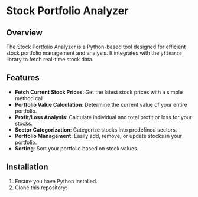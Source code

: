 # Stock Portfolio Analyzer

## Overview
The Stock Portfolio Analyzer is a Python-based tool designed for efficient stock portfolio management and analysis. It integrates with the `yfinance` library to fetch real-time stock data.

## Features
- **Fetch Current Stock Prices**: Get the latest stock prices with a simple method call.
- **Portfolio Value Calculation**: Determine the current value of your entire portfolio.
- **Profit/Loss Analysis**: Calculate individual and total profit or loss for your stocks.
- **Sector Categorization**: Categorize stocks into predefined sectors.
- **Portfolio Management**: Easily add, remove, or update stocks in your portfolio.
- **Sorting**: Sort your portfolio based on stock values.

## Installation
1. Ensure you have Python installed.
2. Clone this repository:
